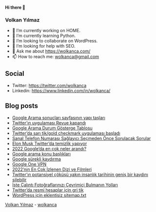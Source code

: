#### Hi there 👋

### Volkan Yılmaz

- 🔭 I’m currently working on HOME.
- 🌱 I’m currently learning Python.
- 👯 I’m looking to collaborate on WordPress.
- 🤔 I’m looking for help with SEO.
- 💬 Ask me about https://wolkanca.com/
- 📫 How to reach me: wolkanca@gmail.com

## Social
- Twitter: https://twitter.com/wolkanca
- Linkedin: https://www.linkedin.com/in/wolkanca/



## Blog posts
<!-- BLOG-POST-LIST:START -->
- [Google Arama sonuçları sayfasının yapı taşları](https://wolkanca.com/google-arama-sonuclari-sayfasinin-yapi-taslari/)
- [Twitter’ın uygulaması Revue kapandı](https://wolkanca.com/twitterin-uygulamasi-revue-kapandi/)
- [Google Arama Durum Gösterge Tablosu](https://wolkanca.com/google-arama-durum-gosterge-tablosu/)
- [Twitter’da sarı tik/gold checkmark uygulaması başladı](https://wolkanca.com/twitterda-sari-tik-gold-checkmark-uygulamasi-basladi/)
- [Sanal Telefon Numarası Sağlayıcı Seçmeden Önce Sorulacak Sorular](https://wolkanca.com/sanal-telefon-numarasi-saglayici-secmeden-once-sorulacak-sorular/)
- [Elon Musk Twitter’da temizlik yapıyor](https://wolkanca.com/elon-musk-twitterda-temizlik-yapiyor/)
- [2022 Google’da en çok neler arandı?](https://wolkanca.com/2022-googleda-en-cok-neler-arandi/)
- [Google arama konu başlıkları](https://wolkanca.com/google-arama-konu-basliklari/)
- [Google sürekli kaydırma](https://wolkanca.com/google-surekli-kaydirma/)
- [Google One VPN](https://wolkanca.com/google-one-vpn/)
- [2022’nin En Çok İzlenen Dizi ve Filmleri](https://wolkanca.com/2022nin-en-cok-izlenen-dizi-ve-filmleri/)
- [Twitter’ın potansiyel çöküşü yakın insanlık tarihinin geniş bir kaydını silebilir](https://wolkanca.com/twitterin-potansiyel-cokusu-yakin-insanlik-tarihinin-genis-bir-kaydini-silebilir/)
- [İşte Çalıntı Fotoğraflarınızı Çevrimiçi Bulmanın Yolları](https://wolkanca.com/iste-calinti-fotograflarinizi-cevrimici-bulmanin-yollari/)
- [Twitter’da resmi hesaplar için gri tik](https://wolkanca.com/twitterda-resmi-hesaplar-icin-gri-tik/)
- [WordPress için eklentisiz sitemap.txt](https://wolkanca.com/wordpress-icin-eklentisiz-sitemap-txt/)
<!-- BLOG-POST-LIST:END -->


[Volkan Yılmaz](https://volkanyilmaz.com.tr/) - [wolkanca](https://wolkanca.com/)
